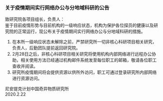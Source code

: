 <h3 class="text-center">关于疫情期间实行网络办公与分地域科研的公告</h3>

[title]: <> (关于疫情期间实行网络办公与分地域科研的公告)
[time]: <> (2020-02-22)

致研究院各项目组长，负责人：     
鉴于目前疫情形势与目前机构的一级响应状态，机构为保护各位探员的健康以及研究院的正常运行，现公布关于疫情期间实行网络办公与分地域科研的措施。

1. 在本所一级响应状态未解除之前，严禁研究所一切非核心科研项目相关研究，负责人，后勤团队提前返回研究院。        
2. 2月28日之后，非核心科研项目相关研究将使用机构内部网络进行远程办公协助，相关使用方法已经通过机构邮件系统发至每位职工的邮箱，敬请各位职工查收并阅读。    
3. 研究所疫情期间将会提供资源以供所外访问，职工可通过登录研究所内部网络进行资源访问。          

尼安提克计划中国奇异物质研究所     
2020.2.22
